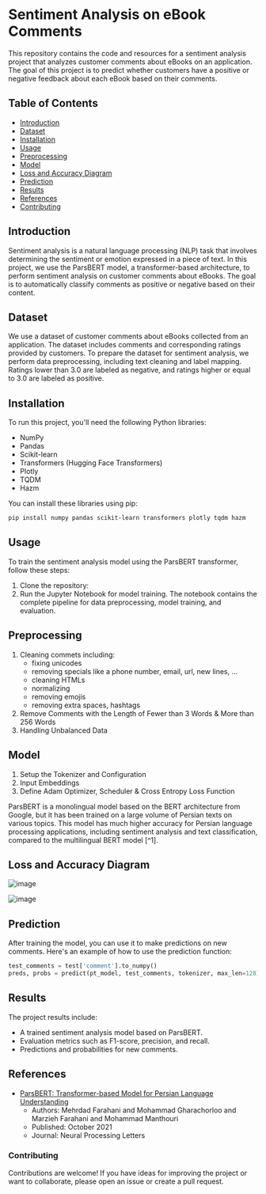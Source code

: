 # Sentiment Analysis on eBook Comments

This repository contains the code and resources for a sentiment analysis project that analyzes customer comments about eBooks on an application. The goal of this project is to predict whether customers have a positive or negative feedback about each eBook based on their comments.

## Table of Contents
- [Introduction](#introduction)
- [Dataset](#dataset)
- [Installation](#installation)
- [Usage](#usage)
- [Preprocessing](#preprocessing)
- [Model](#model)
- [Loss and Accuracy Diagram](#loss-and-accuracy-diagram)
- [Prediction](#prediction)
- [Results](#results)
- [References](#references)
- [Contributing](#contributing)

  
## Introduction

Sentiment analysis is a natural language processing (NLP) task that involves determining the sentiment or emotion expressed in a piece of text. In this project, we use the ParsBERT model, a transformer-based architecture, to perform sentiment analysis on customer comments about eBooks. The goal is to automatically classify comments as positive or negative based on their content.

## Dataset

We use a dataset of customer comments about eBooks collected from an application. The dataset includes comments and corresponding ratings provided by customers. To prepare the dataset for sentiment analysis, we perform data preprocessing, including text cleaning and label mapping. Ratings lower than 3.0 are labeled as negative, and ratings higher or equal to 3.0 are labeled as positive.

## Installation

To run this project, you'll need the following Python libraries:

- NumPy
- Pandas
- Scikit-learn
- Transformers (Hugging Face Transformers)
- Plotly
- TQDM
- Hazm

You can install these libraries using pip:

```bash
pip install numpy pandas scikit-learn transformers plotly tqdm hazm
```

## Usage

To train the sentiment analysis model using the ParsBERT transformer, follow these steps:

1. Clone the repository:
2. Run the Jupyter Notebook for model training. The notebook contains the complete pipeline for data preprocessing, model training, and evaluation.

## Preprocessing

1. Cleaning commets including:
   - fixing unicodes
   - removing specials like a phone number, email, url, new lines, ...
   - cleaning HTMLs
   - normalizing
   - removing emojis
   - removing extra spaces, hashtags
2. Remove Comments with the Length of Fewer than 3 Words & More than 256 Words
3. Handling Unbalanced Data

## Model

1. Setup the Tokenizer and Configuration
2. Input Embeddings
3. Define Adam Optimizer, Scheduler & Cross Entropy Loss Function

ParsBERT is a monolingual model based on the BERT architecture from Google, but it has been trained on a large volume of Persian texts on various topics. This model has much higher accuracy for Persian language processing applications, including sentiment analysis and text classification, compared to the multilingual BERT model [^1].

## Loss and Accuracy Diagram

![image](https://github.com/zkhotanlou/Ebook_Comments_Sentiment_Analysis/assets/84021970/5c1fef5d-1126-4d49-9792-60354156940a)

![image](https://github.com/zkhotanlou/Ebook_Comments_Sentiment_Analysis/assets/84021970/9af9f577-70fe-4f25-8cd2-5804fa1be489)

## Prediction

After training the model, you can use it to make predictions on new comments. Here's an example of how to use the prediction function:
```python
test_comments = test['comment'].to_numpy()
preds, probs = predict(pt_model, test_comments, tokenizer, max_len=128)
```

## Results

The project results include:
- A trained sentiment analysis model based on ParsBERT.
- Evaluation metrics such as F1-score, precision, and recall.
- Predictions and probabilities for new comments.

## References

- [ParsBERT: Transformer-based Model for Persian Language Understanding]([https://example.com/parsbert-paper](https://doi.org/10.1007%2Fs11063-021-10528-4))
  - Authors: Mehrdad Farahani and Mohammad Gharachorloo and Marzieh Farahani and Mohammad Manthouri
  - Published: October 2021
  - Journal: Neural Processing Letters

### Contributing

Contributions are welcome! If you have ideas for improving the project or want to collaborate, please open an issue or create a pull request.

